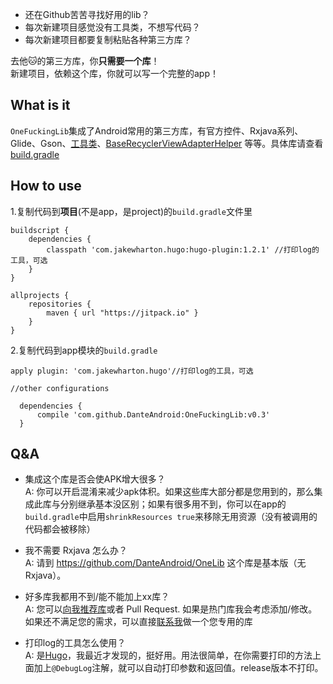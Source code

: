 - 还在Github苦苦寻找好用的lib？
- 每次新建项目感觉没有工具类，不想写代码？
- 每次新建项目都要复制粘贴各种第三方库？

去他🐱的第三方库，你**只需要一个库**！<br>
新建项目，依赖这个库，你就可以写一个完整的app！

## What is it
`OneFuckingLib`集成了Android常用的第三方库，有官方控件、Rxjava系列、Glide、Gson、[工具类](https://github.com/Blankj/AndroidUtilCode)、[BaseRecyclerViewAdapterHelper](https://github.com/CymChad/BaseRecyclerViewAdapterHelper) 等等。具体库请查看 [build.gradle](https://github.com/DanteAndroid/OneFuckingLib/blob/master/onelib/build.gradle#L36)

## How to use

1.复制代码到**项目**(不是app，是project)的`build.gradle`文件里

```
buildscript {
    dependencies {
        classpath 'com.jakewharton.hugo:hugo-plugin:1.2.1' //打印log的工具，可选
    }
}

allprojects {
    repositories {
        maven { url "https://jitpack.io" }
    }
}
```

2.复制代码到app模块的`build.gradle`

```
apply plugin: 'com.jakewharton.hugo'//打印log的工具，可选

//other configurations

  dependencies {
      compile 'com.github.DanteAndroid:OneFuckingLib:v0.3'
  }
```

## Q&A
- 集成这个库是否会使APK增大很多？<br>
A: 你可以开启混淆来减少apk体积。如果这些库大部分都是您用到的，那么集成此库与分别继承基本没区别；如果有很多用不到，你可以在app的`build.gradle`中启用`shrinkResources true`来移除无用资源（没有被调用的代码都会被移除）

- 我不需要 Rxjava 怎么办？<br>
A: 请到 https://github.com/DanteAndroid/OneLib 这个库是基本版（无Rxjava）。

- 好多库我都用不到/能不能加上xx库？<br>
A: 您可以[向我推荐库](https://github.com/DanteAndroid/OneFuckingLib/issues/new)或者 Pull Request. 如果是热门库我会考虑添加/修改。如果还不满足您的需求，可以直接[联系我](mailto:502273376@qq.com)做一个您专用的库

- 打印log的工具怎么使用？<br>
A: 是[Hugo](https://github.com/JakeWharton/hugo)，我最近才发现的，挺好用。用法很简单，在你需要打印的方法上面加上`@DebugLog`注解，就可以自动打印参数和返回值。release版本不打印。
